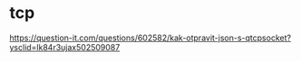 # tcp

https://question-it.com/questions/602582/kak-otpravit-json-s-qtcpsocket?ysclid=lk84r3ujax502509087
